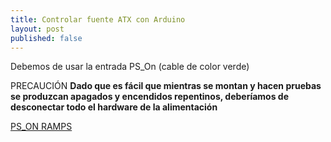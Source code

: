 ```yaml
---
title: Controlar fuente ATX con Arduino
layout: post
published: false
---
```


Debemos de usar la entrada PS_On (cable de color verde)

PRECAUCIÓN
**Dado que es fácil que mientras se montan y hacen pruebas se produzcan apagados y encendidos repentinos, deberíamos de desconectar todo el hardware de la alimentación**

[PS_ON RAMPS](https://github.com/foosel/OctoPrint/wiki/Control-your-printer's-ATX-PSU-through-a-RAMPS-board-using-OctoPrint)
